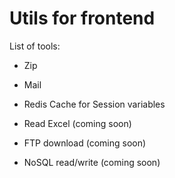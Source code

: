 # Utils for frontend

List of tools:

* Zip
* Mail
* Redis Cache for Session variables

* Read Excel (coming soon)
* FTP download  (coming soon)
* NoSQL read/write  (coming soon)
